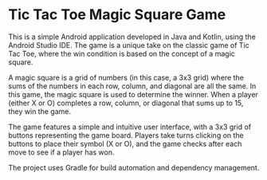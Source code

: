 # Tic Tac Toe Magic Square Game

This is a simple Android application developed in Java and Kotlin, using the Android Studio IDE. The game is a unique take on the classic game of Tic Tac Toe, where the win condition is based on the concept of a magic square.

A magic square is a grid of numbers (in this case, a 3x3 grid) where the sums of the numbers in each row, column, and diagonal are all the same. In this game, the magic square is used to determine the winner. When a player (either X or O) completes a row, column, or diagonal that sums up to 15, they win the game.

The game features a simple and intuitive user interface, with a 3x3 grid of buttons representing the game board. Players take turns clicking on the buttons to place their symbol (X or O), and the game checks after each move to see if a player has won.

The project uses Gradle for build automation and dependency management.
